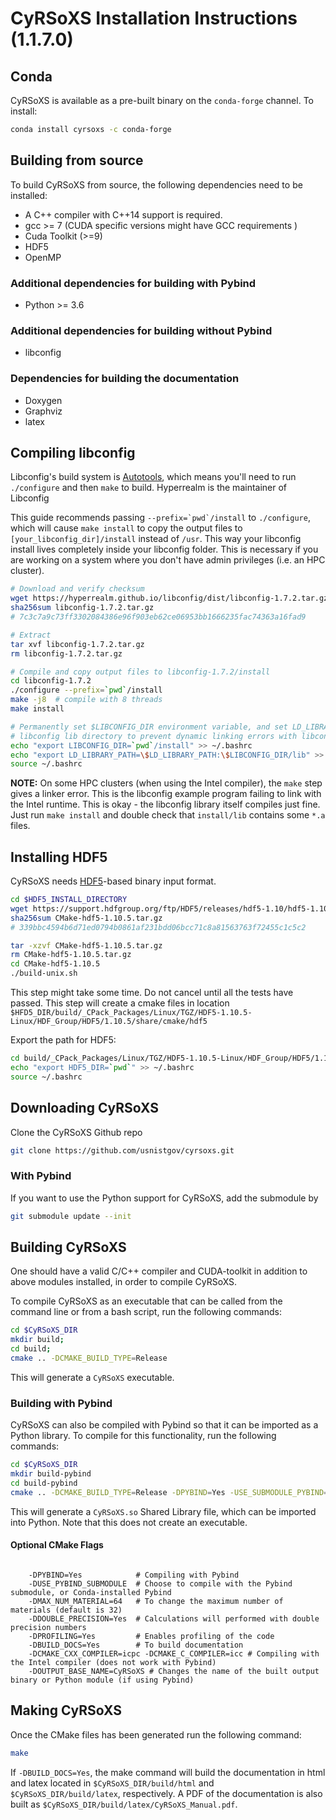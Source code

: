 # CyRSoXS Installation Instructions (1.1.7.0)

## Conda

CyRSoXS is available as a pre-built binary on the `conda-forge` channel. To install:

```bash
conda install cyrsoxs -c conda-forge
```

## Building from source

To build CyRSoXS from source, the following dependencies need to be installed:

* A C++ compiler with C++14 support is required.
* gcc >= 7 (CUDA specific versions might have GCC requirements )
* Cuda Toolkit (>=9)
* HDF5
* OpenMP

### Additional dependencies for building with Pybind

* Python >= 3.6

### Additional dependencies for building without Pybind

* libconfig

### Dependencies for building the documentation

* Doxygen
* Graphviz
* latex

## Compiling libconfig

Libconfig's build system is [Autotools](https://www.gnu.org/software/automake/manual/html_node/Autotools-Introduction.html), which means you'll need to run `./configure` and then `make` to build. Hyperrealm is the maintainer of Libconfig

This guide recommends passing ```--prefix=`pwd`/install``` to `./configure`, which will cause `make install` to copy the output files to `[your_libconfig_dir]/install` instead of `/usr`. This way your libconfig install lives completely inside your libconfig folder. This is necessary if you are working on a system where you don't have admin privileges (i.e. an HPC cluster).

```bash
# Download and verify checksum
wget https://hyperrealm.github.io/libconfig/dist/libconfig-1.7.2.tar.gz
sha256sum libconfig-1.7.2.tar.gz
# 7c3c7a9c73ff3302084386e96f903eb62ce06953bb1666235fac74363a16fad9

# Extract
tar xvf libconfig-1.7.2.tar.gz
rm libconfig-1.7.2.tar.gz

# Compile and copy output files to libconfig-1.7.2/install
cd libconfig-1.7.2
./configure --prefix=`pwd`/install
make -j8  # compile with 8 threads
make install

# Permanently set $LIBCONFIG_DIR environment variable, and set LD_LIBRARY_PATH to include the
# libconfig lib directory to prevent dynamic linking errors with libconfig++.so.
echo "export LIBCONFIG_DIR=`pwd`/install" >> ~/.bashrc
echo "export LD_LIBRARY_PATH=\$LD_LIBRARY_PATH:\$LIBCONFIG_DIR/lib" >> ~/.bashrc
source ~/.bashrc
```

**NOTE:** On some HPC clusters (when using the Intel compiler), the `make` step gives a linker error. This is the libconfig example program failing to link with the Intel runtime. This is okay - the libconfig library itself compiles just fine. Just run `make install` and double check that `install/lib` contains some `*.a` files.

## Installing HDF5

CyRSoXS needs [HDF5](https://en.wikipedia.org/wiki/Hierarchical_Data_Format)-based binary input format.

```bash
cd $HDF5_INSTALL_DIRECTORY
wget https://support.hdfgroup.org/ftp/HDF5/releases/hdf5-1.10/hdf5-1.10.5/src/CMake-hdf5-1.10.5.tar.gz
sha256sum CMake-hdf5-1.10.5.tar.gz
# 339bbc4594b6d71ed0794b0861af231bdd06bcc71c8a81563763f72455c1c5c2

tar -xzvf CMake-hdf5-1.10.5.tar.gz
rm CMake-hdf5-1.10.5.tar.gz
cd CMake-hdf5-1.10.5
./build-unix.sh
```

This step might take some time. Do not cancel until all the tests have passed.
This step will create a cmake files in location `$HFD5_DIR/build/_CPack_Packages/Linux/TGZ/HDF5-1.10.5-Linux/HDF_Group/HDF5/1.10.5/share/cmake/hdf5`

Export the path for HDF5:

```bash
cd build/_CPack_Packages/Linux/TGZ/HDF5-1.10.5-Linux/HDF_Group/HDF5/1.10.5/share/cmake/hdf5;
echo "export HDF5_DIR=`pwd`" >> ~/.bashrc
source ~/.bashrc
```

## Downloading CyRSoXS

Clone the CyRSoXS Github repo

```bash
git clone https://github.com/usnistgov/cyrsoxs.git
```

### With Pybind

If you want to use the Python support for CyRSoXS, add the submodule by

```bash
git submodule update --init
```

## Building CyRSoXS

One should have a valid C/C++ compiler and CUDA-toolkit in addition to above modules installed, in order to
compile CyRSoXS.

To compile CyRSoXS as an executable that can be called from the command line or from a bash script, run the following commands:

```bash
cd $CyRSoXS_DIR
mkdir build;
cd build;
cmake .. -DCMAKE_BUILD_TYPE=Release
```

This will generate a `CyRSoXS` executable.

### Building with Pybind

CyRSoXS can also be compiled with Pybind so that it can be imported as a Python library. To compile for this functionality, run the following commands:

```bash
cd $CyRSoXS_DIR
mkdir build-pybind
cd build-pybind
cmake .. -DCMAKE_BUILD_TYPE=Release -DPYBIND=Yes -USE_SUBMODULE_PYBIND=Yes
```

This will generate a `CyRSoXS.so` Shared Library file, which can be imported into Python. Note that this does not create an executable.

#### Optional CMake Flags

```console
    
    -DPYBIND=Yes            # Compiling with Pybind
    -DUSE_PYBIND_SUBMODULE  # Choose to compile with the Pybind submodule, or Conda-installed Pybind 
    -DMAX_NUM_MATERIAL=64   # To change the maximum number of materials (default is 32) 
    -DDOUBLE_PRECISION=Yes  # Calculations will performed with double precision numbers
    -DPROFILING=Yes         # Enables profiling of the code
    -DBUILD_DOCS=Yes        # To build documentation
    -DCMAKE_CXX_COMPILER=icpc -DCMAKE_C_COMPILER=icc # Compiling with the Intel compiler (does not work with Pybind)
    -DOUTPUT_BASE_NAME=CyRSoXS # Changes the name of the built output binary or Python module (if using Pybind)
```

## Making CyRSoXS

Once the CMake files has been generated run the following command:

```bash
make
```

If `-DBUILD_DOCS=Yes`, the make command will build the documentation in html and latex located in `$CyRSoXS_DIR/build/html` and `$CyRSoXS_DIR/build/latex`, respectively. A PDF of the documentation is also built as `$CyRSoXS_DIR/build/latex/CyRSoXS_Manual.pdf`.